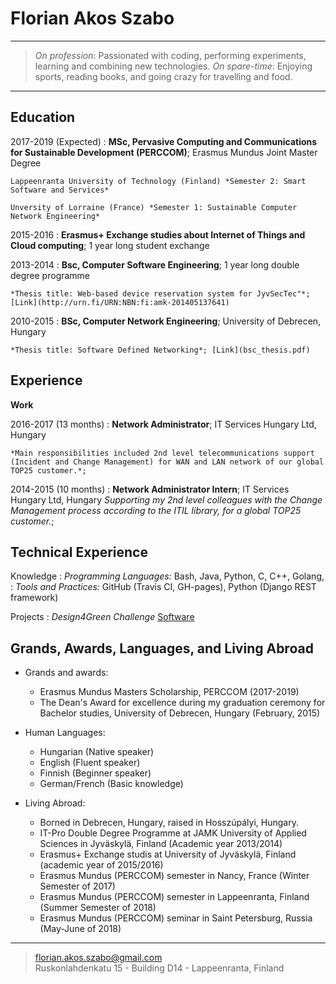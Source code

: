 Florian Akos Szabo
==================

----

>  *On profession*: Passionated with coding, performing experiments, learning and combining new technologies.
>  *On spare-time*: Enjoying sports, reading books, and going crazy for travelling and food.

----

Education
---------

2017-2019 (Expected)
:   **MSc, Pervasive Computing and Communications for Sustainable Development (PERCCOM)**; Erasmus Mundus Joint Master Degree 
      
	Lappeenranta University of Technology (Finland) *Semester 2: Smart Software and Services*
	
	Unversity of Lorraine (France) *Semester 1: Sustainable Computer Network Engineering*

2015-2016
:   **Erasmus+ Exchange studies about Internet of Things and Cloud computing**; 1 year long student exchange

2013-2014
:   **Bsc, Computer Software Engineering**; 1 year long double degree programme
    
    *Thesis title: Web-based device reservation system for JyvSecTec"*;[Link](http://urn.fi/URN:NBN:fi:amk-201405137641)

2010-2015
:   **BSc, Computer Network Engineering**; University of Debrecen, Hungary 

    *Thesis title: Software Defined Networking*; [Link](bsc_thesis.pdf)


Experience
----------

**Work**

2016-2017 (13 months)
:   **Network Administrator**; IT Services Hungary Ltd, Hungary 

    *Main responsibilities included 2nd level telecommunications support (Incident and Change Management) for WAN and LAN network of our global TOP25 customer.*;
  
2014-2015 (10 months)
:   **Network Administrator Intern**; IT Services Hungary Ltd, Hungary
    *Supporting my 2nd level colleagues with the Change Management process according to the ITIL library, for a global TOP25 customer.*;


Technical Experience
--------------------

Knowledge
:   *Programming Languages:* Bash, Java, Python, C, C++, Golang,
:   *Tools and Practices:* GitHub (Travis CI, GH-pages), Python (Django REST framework)

Projects
:   *Design4Green Challenge* [Software](https://github.com/florianakos/d4g) 



Grands, Awards, Languages, and Living Abroad
--------------------------------------------

* Grands and awards:

     * Erasmus Mundus Masters Scholarship, PERCCOM (2017-2019)
     * The Dean's Award for excellence during my graduation ceremony for Bachelor studies, University of Debrecen, Hungary (February, 2015)


* Human Languages:

     * Hungarian (Native speaker)
     * English (Fluent speaker)
     * Finnish (Beginner speaker)
     * German/French (Basic knowledge)


* Living Abroad:

    * Borned in Debrecen, Hungary, raised in Hosszúpályi, Hungary.
    * IT-Pro Double Degree Programme at JAMK University of Applied Sciences in Jyväskylä, Finland (Academic year 2013/2014)
    * Erasmus+ Exchange studis at University of Jyväskylä, Finland (academic year of 2015/2016)
    * Erasmus Mundus (PERCCOM) semester in Nancy, France (Winter Semester of 2017) 
    * Erasmus Mundus (PERCCOM) semester in Lappeenranta, Finland (Summer Semester of 2018)
    * Erasmus Mundus (PERCCOM) seminar in Saint Petersburg, Russia (May-June of 2018)

----

> <florian.akos.szabo@gmail.com>\
> Ruskonlahdenkatu 15 - Building D14 - Lappeenranta, Finland
